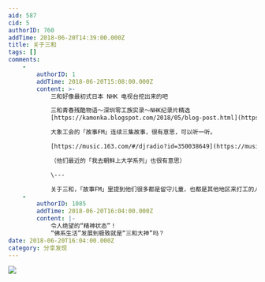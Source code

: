 ```yaml
---
aid: 587
cid: 5
authorID: 760
addTime: 2018-06-20T14:39:00.000Z
title: 关于三和
tags: []
comments:
    -
        authorID: 1
        addTime: 2018-06-20T15:08:00.000Z
        content: >-
            三和好像最初式日本 NHK 电视台挖出来的吧  

            三和青春残酷物语～深圳零工族实录～NHK纪录片精选
            [https://kamonka.blogspot.com/2018/05/blog-post.html](https://kamonka.blogspot.com/2018/05/blog-post.html)  

            大象工会的「故事FM」连续三集故事，很有意思，可以听一听。  

            [https://music.163.com/#/djradio?id=350038649](https://music.163.com/#/djradio?id=350038649)  

            （他们最近的「我去朝鲜上大学系列」也很有意思）  

            \---  

            关于三和，「故事FM」里提到他们很多都是留守儿童，也都是其他地区来打工的人……
    -
        authorID: 1085
        addTime: 2018-06-20T16:04:00.000Z
        content: |-
            令人绝望的“精神状态”！  
            “佛系生活”发展到极致就是“三和大神”吗？
date: 2018-06-20T16:04:00.000Z
category: 分享发现
---
```


![](https://i.imgur.com/1YydAvW.jpg)
